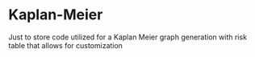# Kaplan-Meier

Just to store code utilized for a Kaplan Meier graph generation with risk table that allows for customization
